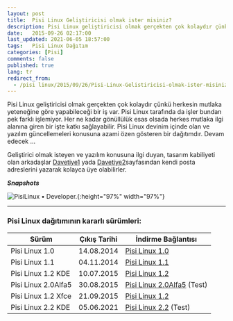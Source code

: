 ```yaml
---
layout: post
title:  Pisi Linux Geliştiricisi olmak ister misiniz?
description: Pisi Linux geliştiricisi olmak gerçekten çok kolaydır çünkü herkesin mutlaka yeteneğine göre yapabileceği bir iş var
date:   2015-09-26 02:17:00
last_updated: 2021-06-05 18:57:00
tags:   Pisi Linux Dağıtım
categories: [Pisi]
comments: false
published: true
lang: tr
redirect_from:
  - /pisi linux/2015/09/26/Pisi-Linux-Gelistiricisi-olmak-ister-misiniz.html
---
```


Pisi Linux geliştiricisi olmak gerçekten çok kolaydır çünkü herkesin mutlaka yeteneğine göre yapabileceği bir iş var. Pisi Linux tarafında da işler bundan pek farklı işlemiyor. Her ne kadar gönüllülük esas olsada herkes mutlaka ilgi alanına giren bir işte katkı sağlayabilir. Pisi Linux devinim içinde olan ve yazılım güncellemeleri konusuna azami özen gösteren bir dağıtımdır. Devam edecek ...

Geliştirici olmak isteyen ve yazılım konusuna ilgi duyan, tasarım kabiliyeti olan arkadaşlar [Davetiye1](https://github.com/Sam0bt/php-slack-invite) yada [Davetiye2](https://github.com/Sam0bt/php-slack-invite)sayfasından kendi posta adreslerini yazarak kolayca üye olabilirler.

***Snapshots***


![PisiLinux &bull; Developer.](/images/snapshot10.bmp "PisiLinux &bull; Developer."){:height="97%" width="97%"}


* * *

### Pisi Linux dağıtımının kararlı sürümleri:



| Sürüm                  |  Çıkış Tarihi |  İndirme Bağlantısı |
|------------------------|---------------|---------------------|
| Pisi Linux 1.0         |  14.08.2014   |  [Pisi Linux 1.0](https://sourceforge.net/projects/pisilinux/files/1.0/)|
| Pisi Linux 1.1         |  04.11.2014   |  [Pisi Linux 1.1](https://sourceforge.net/projects/pisilinux/files/1.1/)|
| Pisi Linux 1.2 KDE     |  10.07.2015   |  [Pisi Linux 1.2](https://sourceforge.net/projects/pisilinux/files/1.2/)|
| Pisi Linux 2.0Alfa5    |  30.08.2015   |  [Pisi Linux 2.0Alfa5](https://openload.co/f/vuimrNgPjSE/Pisi-Linux-2.0-Alfa5-KDE5-KaraKedi-x86_64.iso) (Test)|
| Pisi Linux 1.2 Xfce    |  21.09.2015   |  [Pisi Linux 1.2](https://openload.co/f/R6JeYpGW3BM/Pisi-Linux-1.2-XFCE-x86_64.iso)|
| Pisi Linux 2.2 KDE     |  05.06.2021   |  [Pisi Linux 2.2](https://e.pcloud.link/publink/show?code=XZ48hVZ76DhkHNleSHNaD1ntogQdQd0CrxX) (Test)|



